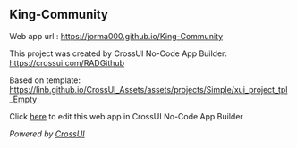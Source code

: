 ## King-Community
Web app url : https://jorma000.github.io/King-Community

This project was created by CrossUI No-Code App Builder: https://crossui.com/RADGithub

Based on template: https://linb.github.io/CrossUI_Assets/assets/projects/Simple/xui_project_tpl_Empty

Click [here](https://crossui.com/RADGithub/#!from=github&owner=jorma000&repo=King-Community) to edit this web app in CrossUI No-Code App Builder

<i>Powered by [CrossUI](https://crossui.com)</i>
